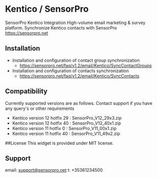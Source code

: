 # Kentico / SensorPro
SensorPro Kentico Integration 
High-volume email marketing & survey platform. 
Synchronize Kentico contacts with SensorPro https://sensorpro.net 

## Installation
- Installation and configuration of contact group synchronization
  - https://sensorpro.net/faq/v1.2/email/Kentico/SyncContactGroups
- Installation and configuration of contacts synchronization
  - https://sensorpro.net/faq/v1.2/email/Kentico/SyncContacts
  
## Compatibility
Currently supported versions are as follows. Contact support if you have any query's or other requirements
 - Kentico version 12 hotfix 29 : SensorPro_V12_29x3.zip
 - Kentico version 12 hotfix 40 : SensorPro_V12_40x1.zip
 - Kentico version 11 hotfix 0  : SensorPro_V11_00x1.zip
 - Kentico version 11 hotfix 40 : SensorPro_V11_49x2.zip
 
##License
This widget is provided under MIT license.
  
## Support
email: support@sensorpro.net
t:     +35361234500
